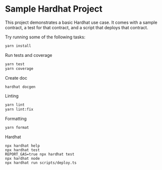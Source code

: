 # Sample Hardhat Project

This project demonstrates a basic Hardhat use case. It comes with a sample contract, a test for that contract, and a script that deploys that contract.

Try running some of the following tasks:

```bash
yarn install
```

Run tests and coverage

```bash
yarn test
yarn coverage
```

Create doc

```bash
hardhat docgen
```

Linting

```bash
yarn lint
yarn lint:fix
```

Formatting

```bash
yarn format
```

Hardhat

```shell
npx hardhat help
npx hardhat test
REPORT_GAS=true npx hardhat test
npx hardhat node
npx hardhat run scripts/deploy.ts
```
